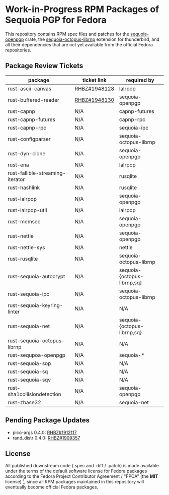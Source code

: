 Work-in-Progress RPM Packages of Sequoia PGP for Fedora
=======================================================

This repository contains RPM spec files and patches for the [sequoia-openpgp]
crate, the [sequoia-octopus-librnp] extension for thunderbird, and all their
dependencies that are not yet available from the official Fedora repositories.

[sequoia-openpgp]: https://crates.io/crates/sequoia-openpgp
[sequoia-octopus-librnp]: https://gitlab.com/sequoia-pgp/sequoia-octopus-librnp

Package Review Tickets
----------------------

| package                           | ticket link       | required by                   |
| --------------------------------- | ----------------- | ----------------------------- |
| rust-ascii-canvas                 | [RHBZ#1948128]    | lalrpop                       |
| rust-buffered-reader              | [RHBZ#1948130]    | sequoia-openpgp               |
| rust-capnp                        | N/A               | capnp-futures                 |
| rust-capnp-futures                | N/A               | capnp-rpc                     |
| rust-capnp-rpc                    | N/A               | sequoia-ipc                   |
| rust-configparser                 | N/A               | sequoia-octopus-librnp        |
| rust-dyn-clone                    | N/A               | sequoia-openpgp               |
| rust-ena                          | N/A               | lalrpop                       |
| rust-fallible-streaming-iterator  | N/A               | rusqlite                      |
| rust-hashlink                     | N/A               | rusqlite                      |
| rust-lalrpop                      | N/A               | sequoia-openpgp               |
| rust-lalrpop-util                 | N/A               | lalrpop                       |
| rust-memsec                       | N/A               | sequoia-openpgp               |
| rust-nettle                       | N/A               | sequoia-openpgp               |
| rust-nettle-sys                   | N/A               | nettle                        |
| rust-rusqlite                     | N/A               | sequoia-octopus-librnp        |
| rust-sequoia-autocrypt            | N/A               | sequoia-{octopus-librnp,sq}   |
| rust-sequoia-ipc                  | N/A               | sequoia-octopus-librnp        |
| rust-sequoia-keyring-linter       | N/A               | N/A                           |
| rust-sequoia-net                  | N/A               | sequoia-{octopus-librnp,sq}   |
| rust-sequoia-octopus-librnp       | N/A               | N/A                           |
| rust-sequpoa-openpgp              | N/A               | sequoia-*                     |
| rust-sequoia-sop                  | N/A               | N/A                           |
| rust-sequoia-sq                   | N/A               | N/A                           |
| rust-sequoia-sqv                  | N/A               | N/A                           |
| rust-sha1collisiondetection       | N/A               | sequoia-openpgp               |
| rust-zbase32                      | N/A               | sequoia-net                   |

[RHBZ#1948128]: https://bugzilla.redhat.com/show_bug.cgi?id=1948128
[RHBZ#1948130]: https://bugzilla.redhat.com/show_bug.cgi?id=1948130

Pending Package Updates
-----------------------

- pico-args 0.4.0: [RHBZ#1912117]
- rand_distr 0.4.0: [RHBZ#1909357]

[RHBZ#1912117]: https://bugzilla.redhat.com/show_bug.cgi?id=1912117
[RHBZ#1909357]: https://bugzilla.redhat.com/show_bug.cgi?id=1909357

License
-------

All published downstream code (.spec and .diff / .patch) is made available
under the terms of the default software license for Fedora packages according
to the Fedora Project Contributor Agreement / "FPCA" (the **MIT** license) [¹],
since all RPM packages maintained in this repository will eventually become
official Fedora packages.

[¹]: https://fedoraproject.org/wiki/Legal:Fedora_Project_Contributor_Agreement


